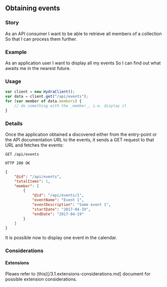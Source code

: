 ## Obtaining events

### Story
As an API consumer
I want to be able to retrieve all members of a collection
So that I can process them further.

### Example
As an application user
I want to display all my events
So I can find out what awaits me in the nearest future.

### Usage
```javascript
var client = new HydraClient();
var data = client.get("/api/events");
for (var member of data.members) {
    // do something with the _member_, i.e. display it
}
```

### Details
Once the application obtained a discovered either from the entry-point or the API documentation URL to the
events, it sends a GET request to that URL and fetches the events:

```http
GET /api/events

HTTP 200 OK
```
```json
{
    "@id": "/api/events",
    "totalItems": 1,
    "member": [
        {
            "@id": "/api/events/1",
            "eventName": "Event 1",
            "eventDescription": "Some event 1",
            "startDate": "2017-04-19",
            "endDate": "2017-04-19"
        }
    ]
}
```

It is possible now to display one event in the calendar.

### Considerations

#### Extensions

Pleaes refer to (this)[/3.1.extensions-considerations.md] document for possible extension considerations.
